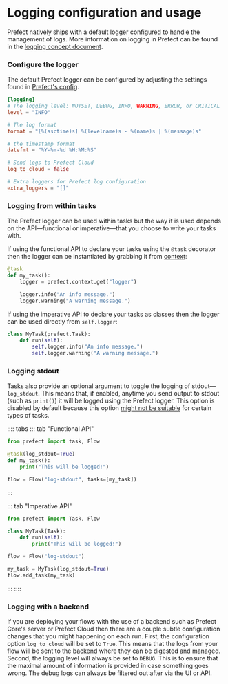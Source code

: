 # Logging configuration and usage

Prefect natively ships with a default logger configured to handle the management of logs. More information on logging in Prefect can be found in the [logging concept document](/core/concepts/logging.html).

### Configure the logger

The default Prefect logger can be configured by adjusting the settings found in [Prefect's config](/core/concepts/configuration.html).

```toml
[logging]
# The logging level: NOTSET, DEBUG, INFO, WARNING, ERROR, or CRITICAL
level = "INFO"

# The log format
format = "[%(asctime)s] %(levelname)s - %(name)s | %(message)s"

# the timestamp format
datefmt = "%Y-%m-%d %H:%M:%S"

# Send logs to Prefect Cloud
log_to_cloud = false

# Extra loggers for Prefect log configuration
extra_loggers = "[]"
```

### Logging from within tasks

The Prefect logger can be used within tasks but the way it is used depends on the API—functional or imperative—that you choose to write your tasks with.

If using the functional API to declare your tasks using the `@task` decorator then the logger can be instantiated by grabbing it from [context](/core/concepts/execution.html):

```python
@task
def my_task():
    logger = prefect.context.get("logger")

    logger.info("An info message.")
    logger.warning("A warning message.")
```

If using the imperative API to declare your tasks as classes then the logger can be used directly from `self.logger`:

```python
class MyTask(prefect.Task):
    def run(self):
        self.logger.info("An info message.")
        self.logger.warning("A warning message.")
```

### Logging stdout

Tasks also provide an optional argument to toggle the logging of stdout—`log_stdout`. This means that, if enabled, anytime you send output to stdout (such as `print()`) it will be logged using the Prefect logger. This option is disabled by default because this option [might not be suitable](https://docs.python.org/3/library/contextlib.html#contextlib.redirect_stdout) for certain types of tasks.

:::: tabs
::: tab "Functional API"
```python
from prefect import task, Flow

@task(log_stdout=True)
def my_task():
    print("This will be logged!")

flow = Flow("log-stdout", tasks=[my_task])
```
:::

::: tab "Imperative API"
```python
from prefect import Task, Flow

class MyTask(Task):
    def run(self):
        print("This will be logged!")

flow = Flow("log-stdout")

my_task = MyTask(log_stdout=True)
flow.add_task(my_task)
```
:::
::::

### Logging with a backend

If you are deploying your flows with the use of a backend such as Prefect Core's server or Prefect Cloud then there are a couple subtle configuration changes that you might happening on each run. First, the configuration option `log_to_cloud` will be set to `True`. This means that the logs from your flow will be sent to the backend where they can be digested and managed. Second, the logging level will always be set to `DEBUG`. This is to ensure that the maximal amount of information is provided in case something goes wrong. The debug logs can always be filtered out after via the UI or API.
